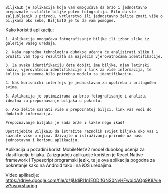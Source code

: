     BiljkaID je aplikacija koja vam omogućava da brzo i jednostavno prepoznate različite biljke putem fotografija. Bilo da ste zaljubljenik u prirodu, vrtlarstvo ili jednostavno želite znati više o biljkama oko sebe, BiljkaID je tu da vam pomogne.

Kako koristiti aplikaciju:
    
    1. Aplikacija omogućava fotografisanje biljke ili izbor slike iz galerije vašeg uređaja.
    
    2. Naša napredna tehnologija dubokog učenja će analizirati sliku i pružiti vam top-3 rezultata sa najvećim vjerovatnoćama identifikacije.
    
    3. Za svaku identifikaciju ćete dobiti ime biljke, njen latinski naziv, vjerovatnoću identifikacije i link za više informacija, te koliko je vremena bilo potrebno modelu za identifikaciju.
        
    4. Naš korisnički interfejs je jednostavan za upotrebu i prilagođen svima.
    
    5. Aplikacija je optimizirana za brzo fotografisanje i analizu, idealna za prepoznavanje biljaka u pokretu.
    
    6. Ako želite saznati više o prepoznatoj biljci, link vas vodi do dodatnih informacija.
    
    Prepoznavanje biljaka je sada brže i lakše nego ikad! 

    Upotrijebite BiljkaID da istražite raznolik svijet biljaka oko vas i saznate više o njima. Uživajte u istraživanju prirode uz našu jednostavnu i korisnu aplikaciju.
    

Aplikacija u pozadini koristi MobileNetV2 model dubokog učenja za klasifikaciju biljaka. Za izgradnju aplikacije korišten je React Native framework i Typescript programski jezik, te je ova aplikacija pogodna za pokretanje kako na Android tako i na iOS uređajima.


Video aplikacije:
https://drive.google.com/file/d/1jUdiRl1n1EODIfGNS0NyHFwbi4AOg9K8/view?usp=sharing
